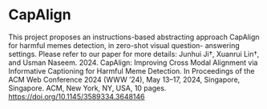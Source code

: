 # CapAlign

This project proposes an instructions-based abstracting approach CapAlign for harmful memes detection, in zero-shot visual question-
answering settings.
Please refer to our paper for more details: Junhui Ji†, Xuanrui Lin†, and Usman Naseem. 2024. CapAlign: Improving Cross Modal Alignment via Informative Captioning for Harmful Meme Detection. In Proceedings of the ACM Web Conference 2024 (WWW ’24), May 13–17, 2024, Singapore, Singapore. ACM, New York, NY, USA, 10 pages. https://doi.org/10.1145/3589334.3648146
